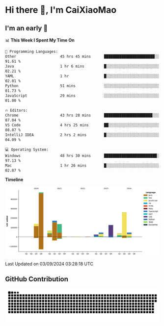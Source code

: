 # Hi there 👋, I'm CaiXiaoMao

## I'm an early 🐤
<!--START_SECTION:waka-->
📊 **This Week I Spent My Time On** 

```text
💬 Programming Languages: 
Other                    45 hrs 45 mins      ███████████████████████░░   91.61 % 
Java                     1 hr 6 mins         █░░░░░░░░░░░░░░░░░░░░░░░░   02.21 % 
YAML                     1 hr                █░░░░░░░░░░░░░░░░░░░░░░░░   02.01 % 
Python                   51 mins             ░░░░░░░░░░░░░░░░░░░░░░░░░   01.73 % 
JavaScript               29 mins             ░░░░░░░░░░░░░░░░░░░░░░░░░   01.00 % 

🔥 Editors: 
Chrome                   43 hrs 28 mins      ██████████████████████░░░   87.04 % 
VS Code                  4 hrs 25 mins       ██░░░░░░░░░░░░░░░░░░░░░░░   08.87 % 
IntelliJ IDEA            2 hrs 2 mins        █░░░░░░░░░░░░░░░░░░░░░░░░   04.09 % 

💻 Operating System: 
Windows                  48 hrs 30 mins      ████████████████████████░   97.13 % 
Mac                      1 hr 26 mins        █░░░░░░░░░░░░░░░░░░░░░░░░   02.87 % 
```

**Timeline**

![Lines of Code chart](https://raw.githubusercontent.com/caixiaomao/caixiaomao/main/assets/bar_graph.png)


 Last Updated on 03/09/2024 03:28:18 UTC
<!--END_SECTION:waka-->

## GitHub Contribution
<picture>
  <source media="(prefers-color-scheme: dark)" srcset="/dist/snake/github-contribution-grid-snake-dark.svg" />
  <source media="(prefers-color-scheme: light)" srcset="/dist/snake/github-contribution-grid-snake.svg" />
  <img alt="github contribution grid snake animation" src="/dist/snake/github-contribution-grid-snake.svg" />
</picture>
